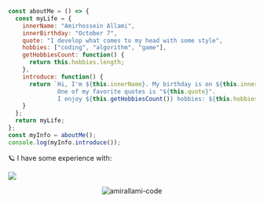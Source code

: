 ```js
const aboutMe = () => {
  const myLife = {
    innerName: "Amirhossein Allami",
    innerBirthday: "October 7",
    quote: "I develop what comes to my head with some style",
    hobbies: ["coding", "algorithm", "game"],
    getHobbiesCount: function() {
      return this.hobbies.length;
    },
    introduce: function() {
      return `Hi, I'm ${this.innerName}. My birthday is on ${this.innerBirthday}.
              One of my favorite quotes is "${this.quote}".
              I enjoy ${this.getHobbiesCount()} hobbies: ${this.hobbies.join(", ")}.`;
    }
  };
  return myLife;
};
const myInfo = aboutMe();
console.log(myInfo.introduce());
```

🪐 I have some experience with:

<img src="https://skillicons.dev/icons?i=html,css,js,tailwind,bootstrap,regex,git,wordpress"/> 
</a>

<p align="center"> <img src="https://komarev.com/ghpvc/?username=amirallami-code&label=Profile%20views&color=gray&style=flat" alt="amirallami-code" /> </p>
